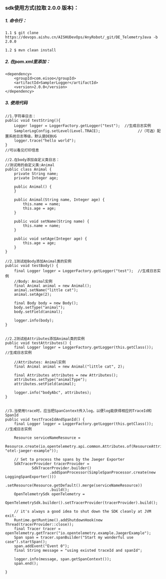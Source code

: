 ### sdk使用方式(拉取 2.0.0 版本)：
##### 1. 命令行：
    1.1 $ git clone https://devops.aishu.cn/AISHUDevOps/AnyRobot/_git/DE_TelemetryJava -b 2.0.0
    
    1.2 $ mvn clean install

##### 2. 在pom.xml里添加：
    <dependency>
        <groupId>com.eisoo</groupId>
        <artifactId>SamplerLogger</artifactId>
        <version>2.0.0</version>
    </dependency>

##### 3. 使用代码
    //1.字符串日志：
    public void testString(){
        Logger logger = LoggerFactory.getLogger("test");  //生成日志实例
        SamplerLogConfig.setLevel(Level.TRACE);                 //（可选）配置系统日志等级，默认是DEBUG
        logger.trace("hello world");
    }
    //可以看见打印信息

    //2.在body添加自定义类日志：
    //测试用的自定义类:Animal
    public class Animal {
        private String name;
        private Integer age;

        public Animal() {
        }

        public Animal(String name, Integer age) {
            this.name = name;
            this.age = age;
        }

        public void setName(String name) {
            this.name = name;
        }

        public void setAge(Integer age) {
            this.age = age;
        }
    }

    //2.1测试给Body添加Animal类的实例
    public void testBody() {
        final Logger logger = LoggerFactory.getLogger("test");  //生成日志实例
        //Body: Animal实例
        final Animal animal = new Animal();
        animal.setName("little cat");
        animal.setAge(2);

        final Body body = new Body();
        body.setType("animal");
        body.setField(animal);

        logger.info(body);
    }


    //2.2测试给Attributes添加Animal类的实例
    public void testAttributes() {
        final Logger logger = LoggerFactory.getLogger(this.getClass());  //生成日志实例

        //Attributes: Animal实例
        final Animal animal = new Animal("little cat", 2);

        final Attributes attributes = new Attributes();
        attributes.setType("animalType");
        attributes.setField(animal);

        logger.info("bodyAbc", attributes);
    }


    //3.当使用trace时，应当把SpanContext传入log，以便log能获得相应的TraceId和SpanId
    public void testTraceIdAndSpanId() {
        final Logger logger = LoggerFactory.getLogger(this.getClass());  //生成日志实例

        Resource serviceNameResource =
                Resource.create(io.opentelemetry.api.common.Attributes.of(ResourceAttributes.SERVICE_NAME, "otel-jaeger-example"));

        // Set to process the spans by the Jaeger Exporter
        SdkTracerProvider tracerProvider =
                SdkTracerProvider.builder()
                        .addSpanProcessor(SimpleSpanProcessor.create(new LoggingSpanExporter()))
                        .setResource(Resource.getDefault().merge(serviceNameResource))
                        .build();
        OpenTelemetrySdk openTelemetry =
                OpenTelemetrySdk.builder().setTracerProvider(tracerProvider).build();

        // it's always a good idea to shut down the SDK cleanly at JVM exit.
        Runtime.getRuntime().addShutdownHook(new Thread(tracerProvider::close));
        final Tracer tracer = openTelemetry.getTracer("io.opentelemetry.example.JaegerExample");
        Span span = tracer.spanBuilder("Start my wonderful use case").startSpan();
        span.addEvent("Event 0");
        final String message = "using existed traceId and spanId";

        logger.info(message, span.getSpanContext());
        span.end();

    }
